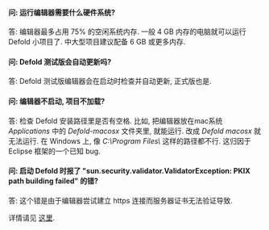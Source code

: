 
#### 问: 运行编辑器需要什么硬件系统?

答: 编辑器最多占用 75% 的空闲系统内存. 一般 4 GB 内存的电脑就可以运行 Defold 小项目了. 中大型项目建议配备 6 GB 或更多内存.


#### 问: Defold 测试版会自动更新吗?

答: Defold 测试版编辑器会在启动时检查并自动更新, 正式版也是.

#### 问: 编辑器不启动, 项目不加载?

答: 检查 Defold 安装路径里是否有空格. 比如, 把编辑器放在mac系统 *Applications* 中的 *Defold-macosx* 文件夹里, 就能运行.  改成 *Defold macosx* 就无法运行. 在 Windows 上, 像 *C:\\Program Files\\* 这样的路径都不行. 这归因于 Eclipse 框架的一个已知 bug.


#### 问: 启动 Defold 时报了 "sun.security.validator.ValidatorException: PKIX path building failed" 的错?

答: 这个错是由于编辑器尝试建立 https 连接而服务器证书无法验证导致.

详情请见 [这里](https://github.com/defold/defold/blob/master/editor/README_TROUBLESHOOTING_PKIX.md).
